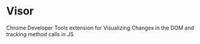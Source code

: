 # Visor
Chrome Developer Tools extension for Visualizing Changes in the DOM and tracking method calls in JS
